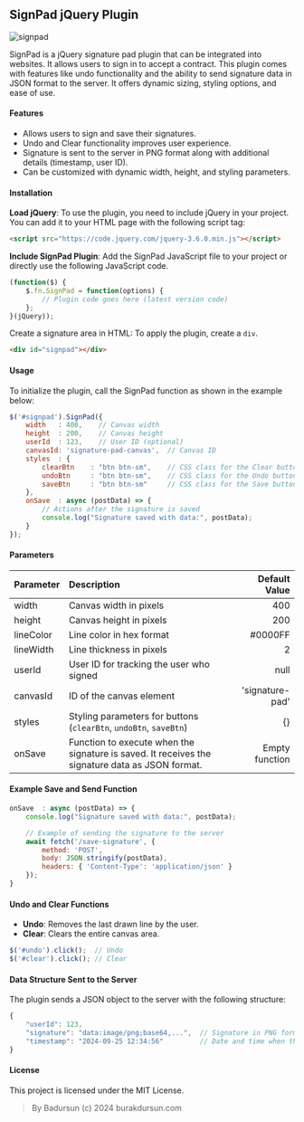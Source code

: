 ## SignPad jQuery Plugin

![signpad](https://github.com/user-attachments/assets/743f514a-2271-4128-827a-6455c227c5fe)

SignPad is a jQuery signature pad plugin that can be integrated into websites. It allows users to sign in to accept a contract. This plugin comes with features like undo functionality and the ability to send signature data in JSON format to the server. It offers dynamic sizing, styling options, and ease of use.

#### Features

- Allows users to sign and save their signatures.
- Undo and Clear functionality improves user experience.
- Signature is sent to the server in PNG format along with additional details (timestamp, user ID).
- Can be customized with dynamic width, height, and styling parameters.

#### Installation

**Load jQuery**: To use the plugin, you need to include jQuery in your project. You can add it to your HTML page with the following script tag:

```html
<script src="https://code.jquery.com/jquery-3.6.0.min.js"></script>
```

**Include SignPad Plugin**: Add the SignPad JavaScript file to your project or directly use the following JavaScript code.

```javascript
(function($) {
    $.fn.SignPad = function(options) {
        // Plugin code goes here (latest version code)
    };
}(jQuery));
```
Create a signature area in HTML: To apply the plugin, create a `div`.

```html
<div id="signpad"></div>
```
#### Usage

To initialize the plugin, call the SignPad function as shown in the example below:

```javascript
$('#signpad').SignPad({
    width   : 400,    // Canvas width
    height  : 200,    // Canvas height
    userId  : 123,    // User ID (optional)
    canvasId: 'signature-pad-canvas',  // Canvas ID
    styles  : {
        clearBtn    : "btn btn-sm",    // CSS class for the Clear button
        undoBtn     : "btn btn-sm",    // CSS class for the Undo button
        saveBtn     : "btn btn-sm"     // CSS class for the Save button
    },
    onSave  : async (postData) => {
        // Actions after the signature is saved
        console.log("Signature saved with data:", postData);
    }
});
```

#### Parameters

| Parameter | Description | Default Value |
|:---|:---|---:|
| width | Canvas width in pixels | 400 |
| height | Canvas height in pixels | 200 |
| lineColor | Line color in hex format | #0000FF |
| lineWidth | Line thickness in pixels | 2 |
| userId | User ID for tracking the user who signed | null |
| canvasId | ID of the canvas element | 'signature-pad' |
| styles | Styling parameters for buttons (`clearBtn`, `undoBtn`, `saveBtn`) | {} |
| onSave | Function to execute when the signature is saved. It receives the signature data as JSON format. | Empty function |

#### Example Save and Send Function

```javascript
onSave  : async (postData) => {
    console.log("Signature saved with data:", postData);

    // Example of sending the signature to the server
    await fetch('/save-signature', {
        method: 'POST',
        body: JSON.stringify(postData),
        headers: { 'Content-Type': 'application/json' }
    });
}
```

#### Undo and Clear Functions

- **Undo**: Removes the last drawn line by the user.
- **Clear**: Clears the entire canvas area.

```javascript
$('#undo').click();  // Undo
$('#clear').click(); // Clear
```

#### Data Structure Sent to the Server

The plugin sends a JSON object to the server with the following structure:

```javascript
{
    "userId": 123,
    "signature": "data:image/png;base64,...",  // Signature in PNG format as base64
    "timestamp": "2024-09-25 12:34:56"         // Date and time when the signature was made
}
```

#### License
This project is licensed under the MIT License.

> By Badursun (c) 2024 burakdursun.com
